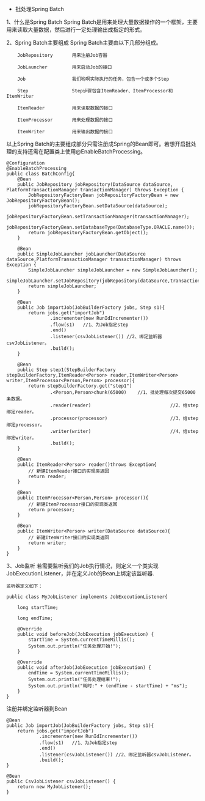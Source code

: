 * 批处理Spring Batch

1、什么是Spring Batch
    Spring Batch是用来处理大量数据操作的一个框架，主要用来读取大量数据，然后进行一定处理输出成指定的形式。
    
2、Spring Batch主要组成
    Spring Batch主要由以下几部分组成。
    
        JobRepository       用来注册Job容器
        
        JobLauncher         用来启动Job的接口
        
        Job                 我们哟啊实际执行的任务，包含一个或多个Step
        
        Step                Step步骤包含ItemReader、ItemProcessor和ItemWriter
        
        ItemReader          用来读取数据的接口
        
        ItemProcessor       用来处理数据的接口
        
        ItemWriter          用来输出数据的接口
   
   以上Spring Batch的主要组成部分只需注册成Spring的Bean即可。若想开启批处理的支持还需在配置类上使用@EnableBatchProcessing。
   
    @Configuration
    @EnableBatchProcessing
    public class BatchConfig{
        @Bean
        public JobRepository jobRepository(DataSource dataSource, PlatformTransactionManager transactionManager) throws Exception {
            JobRepositoryFactoryBean jobRepositoryFactoryBean = new JobRepositoryFactoryBean();
            jobRepositoryFactoryBean.setDataSource(dataSource);
            jobRepositoryFactoryBean.setTransactionManager(transactionManager);
            jobRepositoryFactoryBean.setDatabaseType(DatabaseType.ORACLE.name());
            return jobRepositoryFactoryBean.getObject();
        }
        
        @Bean
        public SimpleJobLauncher jobLauncher(DataSource dataSource,PlatformTransactionManager transactionManager) throws Exception {
            SimpleJobLauncher simpleJobLauncher = new SimpleJobLauncher();
            simpleJobLauncher.setJobRepository(jobRepository(dataSource,transactionManager));
            return simpleJobLauncher;
        }
        
        @Bean
        public Job importJob(JobBuilderFactory jobs, Step s1){
            return jobs.get("importJob")
                    .incrementer(new RunIdIncrementer())
                    .flow(s1)   //1、为Job指定step
                    .end()
                    .listener(csvJobListener()) //2、绑定监听器csvJobListener。
                    .build();
        }
        
        @Bean
        public Step step1(StepBuilderFactory stepBuilderFactory,ItemReader<Person> reader,ItemWriter<Person> writer,ItemProcessor<Person,Person> processor){
            return stepBuilderFactory.get("step1")
                    .<Person,Person>chunk(65000)    //1、批处理每次提交65000条数据。
                    .reader(reader)                             //2、给step绑定reader。
                    .processor(processor)                       //3、给step绑定processor。
                    .writer(writer)                             //4、给step绑定writer。
                    .build();
        }

        @Bean
        public ItemReader<Person> reader()throws Exception{
            // 新建ItemReader接口的实现类返回
            return reader;
        }
        
        @Bean
        public ItemProcessor<Person,Person> processor(){
            // 新建ItemProcessor接口的实现类返回
            return processor;
        }
        
        @Bean
        public ItemWriter<Person> writer(DataSource dataSource){
            // 新建ItemWriter接口的实现类返回
            return writer;
        }
    }
    
3、Job监听
    若需要监听我们的Job执行情况，则定义一个类实现JobExecutionListener，并在定义Job的Bean上绑定该监听器.
    
    监听器定义如下：
    
    public class MyJobListener implements JobExecutionListener{
    
        long startTime;
        
        long endTime;
        
        @Override
        public void beforeJob(JobExecution jobExecution) {
            startTime = System.currentTimeMillis();
            System.out.println("任务处理开始!");
        }
    
        @Override
        public void afterJob(JobExecution jobExecution) {
            endTime = System.currentTimeMillis();
            System.out.println("任务处理结束!");
            System.out.println("耗时:" + (endTime - startTime) + "ms");
        }
    }
    
  注册并绑定监听器到Bean
    
    @Bean
    public Job importJob(JobBuilderFactory jobs, Step s1){
        return jobs.get("importJob")
                .incrementer(new RunIdIncrementer())
                .flow(s1)   //1、为Job指定step
                .end()
                .listener(csvJobListener()) //2、绑定监听器csvJobListener。
                .build();
    }
    
    @Bean
    public CsvJobListener csvJobListener() {
        return new MyJobListener();
    }